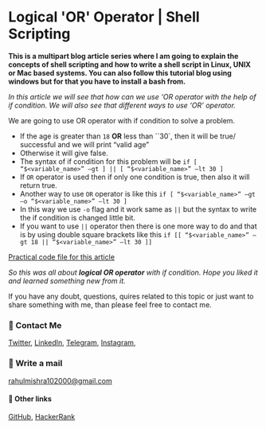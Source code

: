 # Logical 'OR' Operator | Shell Scripting

**This is a multipart blog article series where I am going to explain the concepts of shell scripting and how to write a shell script in Linux, UNIX or Mac based systems. You can also follow this tutorial blog using windows but for that you have to install a bash from.**

_In this article we will see that how can we use ‘OR operator with the help of if condition. We will also see that different ways to use ‘OR’ operator._

We are going to use OR operator with if condition to solve a problem.
- If the age is greater than `18` **OR** less than ``30`, then it will be true/ successful and we will print “valid age”
- Otherwise it will give false.
- The syntax of if condition for this problem will be `if [ “$<variable_name>” –gt ] || [ “$<variable_name>” –lt 30 ]`
- If `OR` operator is used then if only one condition is true, then also it will return true.
- Another way to use `OR` operator is like this `if [ “$<variable_name>” –gt –o “$<variable_name>” –lt 30 ]`
- In this way we use `-o` flag and it work same as `||` but the syntax to write the if condition is changed little bit.
- If you want to use `||` operator then there is one more way to do and that is by using double square brackets like this `if [[ “$<variable_name>” –gt 18 || “$<variable_name>” –lt 30 ]]`

[Practical code file for this article](https://github.com/rahulMishra05/shell-scripting/blob/main/video9.sh)

_So this was all about **logical OR operator** with if condition. Hope you liked it and learned something new from it._

If you have any doubt, questions, quires related to this topic or just want to share something with me, than please feel free to contact me. 

### 📱 Contact Me

[Twitter](https://twitter.com/r_mishra10),
[LinkedIn](https://www.linkedin.com/in/rahul-mishra-66210b185),
[Telegram](https://t.me/rahul_mishra10),
[Instagram](https://www.instagram.com/rahul_mishra10/?hl=en),

### 📧 Write a mail
<rahulmishra102000@gmail.com>

#### 🚀 Other links

[GitHub](https://github.com/rahulMishra05),
[HackerRank](https://www.hackerrank.com/rahulmishra10201)